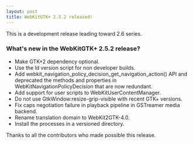 ```yaml
---
layout: post
title: WebKitGTK+ 2.5.2 released!
---
```


This is a development release leading toward 2.6 series.

### What's new in the WebKitGTK+ 2.5.2 release?

 - Make GTK+2 dependency optional.
 - Use the ld version script for non developer builds.
 - Add webkit_navigation_policy_decision_get_navigation_action() API
   and deprecated the methods and properties in WebKitNavigationPolicyDecision
   that are now redundant.
 - Add support for user scripts to WebKitUserContentManager.
 - Do not use GtkWindow:resize-grip-visible with recent GTK+ versions.
 - Fix caps negotiation failure in playback pipeline in GSTreamer media backend.
 - Rename translation domain to WebKit2GTK-4.0.
 - Install the processes in a versioned directory.

Thanks to all the contributors who made possible this release.